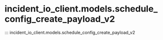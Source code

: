 # incident_io_client.models.schedule_config_create_payload_v2

::: incident_io_client.models.schedule_config_create_payload_v2
